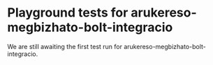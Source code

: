 # Playground tests for arukereso-megbizhato-bolt-integracio
We are still awaiting the first test run for arukereso-megbizhato-bolt-integracio.
